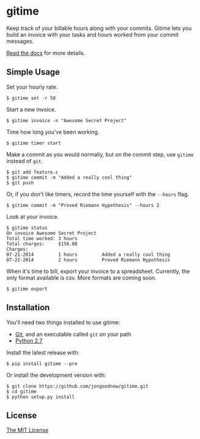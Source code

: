 gitime
====

Keep track of your billable hours along with your commits. Gitime lets you build an invoice with your tasks and hours worked from your commit messages.

[Read the docs](https://github.com/jongoodnow/gitime/tree/master/docs) for more details.

Simple Usage
----

Set your hourly rate.

	$ gitime set -r 50

Start a new invoice.

	$ gitime invoice -n "Awesome Secret Project"

Time how long you've been working.

	$ gitime timer start

Make a commit as you would normally, but on the commit step, use `gitime` instead of `git`.

	$ git add feature.c
	$ gitime commit -m "Added a really cool thing"
	$ git push

Or, if you don't like timers, record the time yourself with the `--hours` flag.

	$ gitime commit -m "Proved Riemann Hypothesis" --hours 2

Look at your invoice.

	$ gitime status
	On invoice Awesome Secret Project
	Total time worked: 3 hours
	Total charges:     $150.00
	Charges:
	07-21-2014         1 hours         Added a really cool thing
	07-22-2014         2 hours         Proved Riemann Hypothesis

When it's time to bill, export your invoice to a spreadsheet. Currently, the only format available is csv. More formats are coming soon.

	$ gitime export

Installation
----

You'll need two things installed to use gitime:

* [Git](http://git-scm.com/downloads), and an executable called `git` on your path
* [Python 2.7](https://www.python.org/downloads/)

Install the latest release with:

	$ pip install gitime --pre

Or install the development version with:

	$ git clone https://github.com/jongoodnow/gitime.git
	$ cd gitime
	$ python setup.py install

License
----

[The MIT License](https://github.com/jongoodnow/gitime/blob/master/LICENSE)
